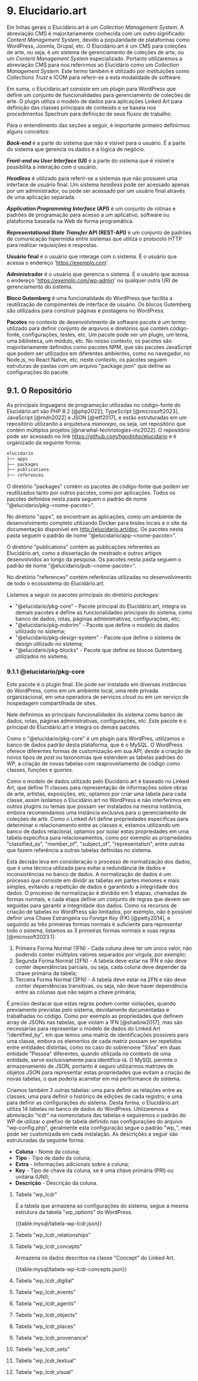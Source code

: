 # 9. Elucidario.art

Em linhas gerais o Elucidário.art é um _Collection Management System_. A abreviação CMS é majoritariamente conhecida com um outro significado: _Content Management System_, devido a popularidade de plataformas como WordPress, Joomla, Drupal, etc. O Elucidário.art é um CMS para coleções de arte, ou seja, é um sistema de gerenciamento de coleções de arte, ou um _Content Management System_ especializado. Portanto utilizaremos a abreviação CMS para nos referirmos ao Elucidário como um _Collection Management System_. Este termo também é utilizado por instituições como _Collections Trust_ e ICOM para referir-se a esta modalidade de software.

Em suma, o Elucidário.art consiste em um plugin para WordPress que define um conjunto de funcionalidades para gerenciamento de coleções de arte. O plugin utiliza o modelo de dados para aplicações Linked Art para definição das classes principais de conteúdo e se baseia nos procedimentos Spectrum para definição de seus fluxos de trabalho.

Para o entendimento das seções a seguir, é importante primeiro definirmos alguns conceitos:

**_Back-end_** é a parte do sistema que não é visível para o usuário. É a parte do sistema que gerencia os dados e a lógica de negócio.

**_Front-end_ ou _User Interface_ (UI)** é a parte do sistema que é visível e possibilita a interação com o usuário.

**_Headless_** é utilizado para referir-se a sistemas que não possuem uma interface de usuário final. Um sistema _headless_ pode ser acessado apenas por um administrador, ou pode ser acessado por um usuário final através de uma aplicação separada.

**_Application Programming Interface_ (API)** é um conjunto de rotinas e padrões de programação para acesso a um aplicativo, software ou plataforma baseada na Web de forma programática.

**_Representational State Transfer_ API (REST-API)** é um conjunto de padrões de comunicação hipermídia entre sistemas que utiliza o protocolo HTTP para realizar requisições e respostas.

**Usuário final** é o usuário que interage com o sistema. É o usuário que acessa o endereço '<https://exemplo.com>'.

**Administrador** é o usuário que gerencia o sistema. É o usuário que acessa o endereço '<https://exemplo.com/wp-admin>' ou qualquer outra URI de gerenciamento do sistema.

**Bloco Gutemberg** é uma funcionalidade do WordPress que facilita a reutilização de componentes de interface de usuário. Os blocos Gutemberg são utilizados para construir páginas e postagens no WordPress.

**Pacotes** no contexto de desenvolvimento de software pacote é um termo utilizado para definir conjunto de arquivos e diretórios que contém código-fonte, configurações, testes, etc. Um pacote pode ser um plugin, um tema, uma biblioteca, um módulo, etc. No nosso contexto, os pacotes são majoritariamente definidos como pacotes NPM, que são pacotes JavaScript que podem ser utilizados em diferentes ambientes, como no navegador, no Node.js, no React Native, etc, neste contexto, os pacotes seguem estruturas de pastas com um arquivo "package.json" que define as configurações do pacote.

## 9.1. O Repositório

As principais linguagens de programação utilizadas no código-fonte do Elucidário.art são PHP 8.2 [@php2022], TypeScript [@microsoft2023], JavaScript [@mdn2022] e JSON [@ietf2017], e estão estruturadas em um repositório utilizando a arquitetura _monorepo_, ou seja, um repositório que contém múltiplos projetos [@narwhal-technologies-inc2022]. O repositório pode ser acessado no link <https://github.com/hgodinho/elucidario> e é organizado da seguinte forma:

```bash
elucidario
├── apps
├── packages
├── publications
├── references
```

O diretório "packages" contém os pacotes de código-fonte que podem ser reutilizados tanto por outros pacotes, como por aplicações. Todos os pacotes definidos nesta pasta seguem o padrão de nome "@elucidario/pkg-\<nome-pacote\>".

No diretório "apps", se encontram as aplicações, como um ambiente de desenvolvimento completo utilizando Docker para testes locais e o site da documentação disponível em <http://elucidario.art/doc>. Os pacotes nesta pasta seguem o padrão de nome "@elucidario/app-\<nome-pacote\>".

O diretório "publications" contém as publicações referentes ao Elucidário.art, como a dissertação de mestrado e outros artigos desenvolvidos ao longo da pesquisa. Os pacotes nesta pasta seguem o padrão de nome "@elucidario/pub-\<nome-pacote\>".

No diretório "references" contém referências utilizadas no desenvolvimento de todo o ecossistema do Elucidário.art.

Listamos a seguir os pacotes principais do diretório _packages_:

-   "@elucidario/pkg-core" - Pacote principal do Elucidário.art, integra os demais pacotes e define as funcionalidades principais do sistema, como banco de dados, rotas, páginas administrativas, configurações, etc;
-   "@elucidario/pkg-mdorim" - Pacote que define o modelo de dados utilizado no sistema;
-   "@elucidario/pkg-design-system" - Pacote que define o sistema de design utilizado no sistema;
-   "@elucidario/pkg-blocks" - Pacote que define os blocos Gutemberg utilizados no sistema;

### 9.1.1 @elucidario/pkg-core

Este pacote é o plugin final. Ele pode ser instalado em diversas instâncias do WordPress, como em um ambiente local, uma rede privada organizacional, em uma operadora de serviços _cloud_ ou em um serviço de hospedagem compartilhada de sites.

Nele definimos as principais funcionalidades do sistema como banco de dados, rotas, páginas administrativas, configurações, etc. Este pacote é o principal do Elucidário.art e integra os demais pacotes.

Como o "@elucidario/pkg-core" é um plugin para WordPres, utilizamos o banco de dados padrão desta plataforma, que é o MySQL. O WordPress oferece diferentes formas de customização em sua API, desde a criação de novos tipos de _post_ ou taxonomias que estendem as tabelas padrões do WP, a criação de novas tabelas com reaproveitamento de código como classes, funções e _queries_.

Como o modelo de dados utilizado pelo Elucidário.art é baseado no Linked Art, que define 11 classes para representação de informações sobre obras de arte, artistas, exposições, etc, optamos por criar uma tabela para cada classe, assim isolamos o Elucidário.art no WordPress e não interferimos em outros plugins ou temas que possam ser instalados na mesma instância, embora recomendamos uma instância exclusiva para o gerenciamento de coleções de arte. Como o Linked Art define propriedades específicas para determinar o relacionamento entre as classes e, estamos utilizando um banco de dados relacional, optamos por isolar estas propriedades em uma tabela específica para relacionamentos, como por exemplo as propriedades "classified_as", "member_of", "subject_of", "representation", entre outras que fazem referência a outras tabelas definidas no sistema.

Esta decisão leva em consideração o processo de normalização dos dados, que é uma técnica utilizada para evitar a redundância de dados e inconsistências no banco de dados. A normalização de dados é um processo que consiste em dividir as tabelas em partes menores e mais simples, evitando a repetição de dados e garantindo a integridade dos dados. O processo de normalização é dividido em 5 etapas, chamadas de formas normais, e cada etapa define um conjunto de regras que devem ser seguidas para garantir a integridade dos dados. Como os recursos de criação de tabelas no WordPress são limitados, por exemplo, não é possível definir uma Chave Estrangeira ou _Foreign Key_ (FK) [@petty2014], e seguindo as três primeiras formas normais é suficiente para representar todo o sistema, listamos as 3 primeiras formas normais e suas regras [@microsoft2023.1]:

1. Primeira Forma Normal (1FN) - Cada coluna deve ter um único valor, não podendo conter múltiplos valores separados por vírgula, por exemplo;
2. Segunda Forma Normal (2FN) - A tabela deve estar na 1FN e não deve conter dependências parciais, ou seja, cada coluna deve depender da chave primária da tabela;
3. Terceira Forma Normal (3FN) - A tabela deve estar na 2FN e não deve conter dependências transitivas, ou seja, não deve haver dependência entre as colunas que não sejam a chave primária;

É preciso destacar que estas regras podem conter violações, quando previamente previstas pelo sistema, devidamente documentadas e trabalhadas no código. Como por exemplo as propriedades que definem array de JSONs nas tabelas, que violam a 1FN [@shadow2017], mas são necessárias para representar o modelo de dados do Linked Art "identified_by", em que temos uma matriz de identificações possíveis para uma classe, embora os elementos de cada matriz possam ser repetidos entre entidades distintas, como no caso do sobrenome "Silva" em duas entidade "Pessoa" diferentes, quando utilizada no contexto de uma entidade, serve exclusivamente para identifica-lá. O MySQL permite o armazenamento de JSON, portanto é seguro utilizarmos matrizes de objetos JSON para representar estas propriedades que evitam a criação de novas tabelas, o que poderia acarretar em má performance do sistema.

Criamos também 3 outras tabelas: uma para definir as relações entre as classes; uma para definir o histórico de edições de cada registro; e uma para definir as configurações do sistema. Desta forma, o Elucidário.art utiliza 14 tabelas no banco de dados do WordPress. Utilizaremos a abreviação "lcdr" na nomenclatura das tabelas e seguiremos o padrão do WP de utilizar o prefixo de tabela definido nas configurações do arquivo "wp-config.php", geralmente esta configuração segue o padrão "wp\_", mas pode ser customizada em cada instalação. As descrições a seguir são estruturadas da seguinte forma:

-   **Coluna** - Nome da coluna;
-   **Tipo** - Tipo de dado da coluna;
-   **Extra** - Informações adicionais sobre a coluna;
-   **Key** - Tipo de chave da coluna, se é uma chave primária (PRI) ou unitária (UNI);
-   **Descrição** - Descrição da coluna.

1.  Tabela "wp_lcdr"

    É a tabela que armazena as configurações do sistema, segue a mesma estrutura da tabela "wp_options" do WordPress.

    {{table:mysql/tabela-wp-lcdr.json}}

2.  Tabela "wp_lcdr_relationships"

3.  Tabela "wp_lcdr_concepts"

    Armazena os dados descritos na classe "Concept" do Linked Art.

    {{table:mysql/tabela-wp-lcdr-concepts.json}}

4.  Tabela "wp_lcdr_digital"

5.  Tabela "wp_lcdr_events"

6.  Tabela "wp_lcdr_agents"

7.  Tabela "wp_lcdr_objects"

8.  Tabela "wp_lcdr_places"

9.  Tabela "wp_lcdr_provenance"

10. Tabela "wp_lcdr_sets"

11. Tabela "wp_lcdr_textual"

12. Tabela "wp_lcdr_visual"
